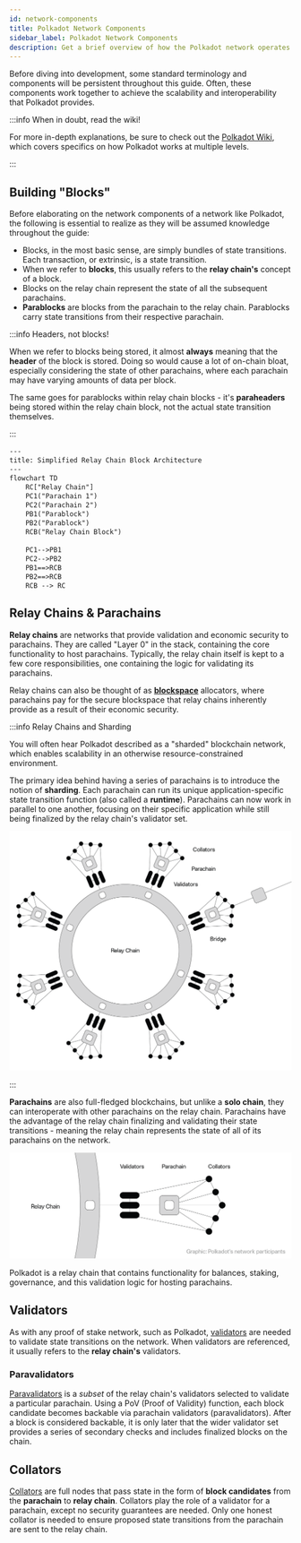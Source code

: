 ```yaml
---
id: network-components
title: Polkadot Network Components
sidebar_label: Polkadot Network Components
description: Get a brief overview of how the Polkadot network operates and crucial components.
---
```


Before diving into development, some standard terminology and components will be persistent throughout this guide.  Often, these components work together to achieve the scalability and interoperability that Polkadot provides. 

:::info When in doubt, read the wiki!

For more in-depth explanations, be sure to check out the [Polkadot Wiki](https://wiki.polkadot.network/docs/learn-architecture-index), which covers specifics on how Polkadot works at multiple levels.

:::

## Building "Blocks"

Before elaborating on the network components of a network like Polkadot, the following is essential to realize as they will be assumed knowledge throughout the guide: 

- Blocks, in the most basic sense, are simply bundles of state transitions.  Each transaction, or extrinsic, is a state transition.
- When we refer to **blocks**, this usually refers to the **relay chain's** concept of a block.
- Blocks on the relay chain represent the state of all the subsequent parachains. 
- **Parablocks** are blocks from the parachain to the relay chain.  Parablocks carry state transitions from their respective parachain.


:::info Headers, not blocks!

When we refer to blocks being stored, it almost **always** meaning that the **header** of the block is stored.  Doing so would cause a lot of on-chain bloat, especially considering the state of other parachains, where each parachain may have varying amounts of data per block.

The same goes for parablocks within relay chain blocks - it's **paraheaders** being stored within the relay chain block, not the actual state transition themselves.

:::

```mermaid
---
title: Simplified Relay Chain Block Architecture
---
flowchart TD
    RC["Relay Chain"]
    PC1("Parachain 1")
    PC2("Parachain 2")
    PB1("Parablock")
    PB2("Parablock")
    RCB("Relay Chain Block")

    PC1-->PB1
    PC2-->PB2
    PB1==>RCB
    PB2==>RCB
    RCB --> RC

```

## Relay Chains & Parachains

**Relay chains** are networks that provide validation and economic security to parachains.  They are called "Layer 0" in the stack, containing the core functionality to host parachains.  Typically, the relay chain itself is kept to a few core responsibilities, one containing the logic for validating its parachains.

Relay chains can also be thought of as [**blockspace**](https://wiki.polkadot.network/docs/glossary#blockspace) allocators, where parachains pay for the secure blockspace that relay chains inherently provide as a result of their economic security.

:::info Relay Chains and Sharding

You will often hear Polkadot described as a "sharded" blockchain network, which enables scalability in an otherwise resource-constrained environment.

The primary idea behind having a series of parachains is to introduce the notion of **sharding**.  Each parachain can run its unique application-specific state transition function (also called a **runtime**).  Parachains can now work in parallel to one another, focusing on their specific application while still being finalized by the relay chain's validator set.

![](../../assets/relay_chain.png)

:::

**Parachains** are also full-fledged blockchains, but unlike a **solo chain**, they can interoperate with other parachains on the relay chain.  Parachains have the advantage of the relay chain finalizing and validating their state transitions - meaning the relay chain represents the state of all of its parachains on the network.

![](../../assets/relay_chain_zoomed.png)

Polkadot is a relay chain that contains functionality for balances, staking, governance, and this validation logic for hosting parachains.  

## Validators

As with any proof of stake network, such as Polkadot, [validators](https://wiki.polkadot.network/docs/learn-validator) are needed to validate state transitions on the network.  When validators are referenced, it usually refers to the **relay chain's** validators.

### Paravalidators

[Paravalidators](https://wiki.polkadot.network/docs/learn-validator#para-validators) is a *subset* of the relay chain's validators selected to validate a particular parachain.  Using a PoV (Proof of Validity) function, each block candidate becomes backable via parachain validators (paravalidators).  After a block is considered backable, it is only later that the wider validator set provides a series of secondary checks and includes finalized blocks on the chain.
 
## Collators

[Collators](https://wiki.polkadot.network/docs/learn-collator) are full nodes that pass state in the form of **block candidates** from the **parachain** to **relay chain**.  Collators play the role of a validator for a parachain, except no security guarantees are needed.  Only one honest collator is needed to ensure proposed state transitions from the parachain are sent to the relay chain.
